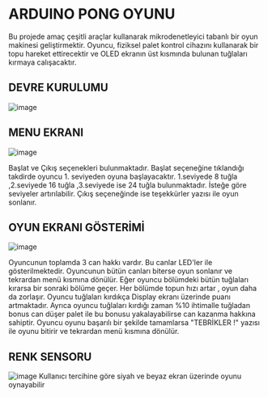 # ARDUINO PONG OYUNU
Bu projede amaç çeşitli araçlar kullanarak mikrodenetleyici
tabanlı bir oyun makinesi geliştirmektir. Oyuncu, fiziksel
palet kontrol cihazını kullanarak bir topu hareket ettirecektir ve OLED
ekranın üst kısmında bulunan tuğlaları kırmaya calışacaktır. 


## DEVRE KURULUMU
![image](https://github.com/BerkeKara00/ArduinoTuglaKirmaOyunu/assets/105048455/7df20c21-d7dc-4994-8fbf-d7fc92ad9bbd)


## MENU EKRANI

![image](https://github.com/BerkeKara00/ArduinoTuglaKirmaOyunu/assets/105048455/2e6d7f47-7dfc-4dba-9f13-7b5f8cdcc42a)

Başlat ve Çıkış seçenekleri bulunmaktadır. Başlat seçeneğine tıklandığı takdirde oyuncu 1. seviyeden  oyuna başlayacaktır.
1.seviyede 8 tuğla ,2.seviyede 16 tuğla ,3.seviyede ise 24 tuğla bulunmaktadır. İsteğe göre seviyeler artırılabilir.
Çıkış seçeneğinde ise teşekkürler yazısı ile oyun sonlanır.   




## OYUN EKRANI GÖSTERİMİ

![image](https://github.com/BerkeKara00/ArduinoTuglaKirmaOyunu/assets/105048455/bf286c37-8244-4530-b882-788ec5840449)

Oyuncunun toplamda 3 can hakkı vardır. Bu canlar LED'ler ile gösterilmektedir. Oyuncunun bütün canları biterse oyun sonlanır ve tekrardan menü kısmına dönülür. Eğer oyuncu bölümdeki bütün tuğlaları kırarsa bir sonraki bölüme geçer. Her bölümde topun hızı artar , oyun daha da zorlaşır. Oyuncu tuğlaları kırdıkça Display ekranı üzerinde puanı artmaktadır. Ayrıca oyuncu tuğlaları kırdığı zaman %10 ihtimalle tuğladan bonus can düşer palet ile bu bonusu yakalayabilirse can kazanma hakkına sahiptir.  Oyuncu oyunu başarılı bir şekilde tamamlarsa "TEBRİKLER !" yazısı ile oyunu bitirir ve tekrardan menü kısmına dönülür.




## RENK SENSORU
![image](https://github.com/BerkeKara00/ArduinoTuglaKirmaOyunu/assets/105048455/579a1b8c-4b57-4e6a-98f9-2b899dc90da6)
Kullanıcı tercihine göre siyah ve beyaz ekran üzerinde oyunu oynayabilir
